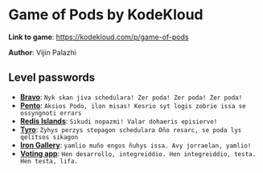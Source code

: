 # Game of Pods by KodeKloud

**Link to game**: https://kodekloud.com/p/game-of-pods

**Author**: Vijin Palazhi


## Level passwords
- **[Bravo](https://github.com/5kr1p7/game-of-pods/raw/master/bravo.yaml)**: `Nyk skan jiva schedulara! Zer poda! Zer poda! Zer poda!`
- **[Pento](https://github.com/5kr1p7/game-of-pods/raw/master/pento.yaml)**: `Aksios Podo, ilon misas! Kesrio syt logis zobrie issa se ossyngnoti errars`
- **[Redis Islands](https://github.com/5kr1p7/game-of-pods/raw/master/redis-island.yaml)**: `Sikudi nopazmi! Valar dohaeris episierve!`
- **[Tyro](https://github.com/5kr1p7/game-of-pods/raw/master/tyro.yaml)**: `Zyhys perzys stepagon schedulara Oño resarc, se poda lys qelitsos sikagon`
- **[Iron Gallery](https://github.com/5kr1p7/game-of-pods/raw/master/iron-gallery.yaml)**: `yamlio muño engos ñuhys issa. Avy jorraelan, yamlio!`
- **[Voting app](https://github.com/5kr1p7/game-of-pods/raw/master/voting-app.yaml)**: `Hen desarrollo, integreiddio. Hen integreiddio, testa. Hen testa, lifa.`
